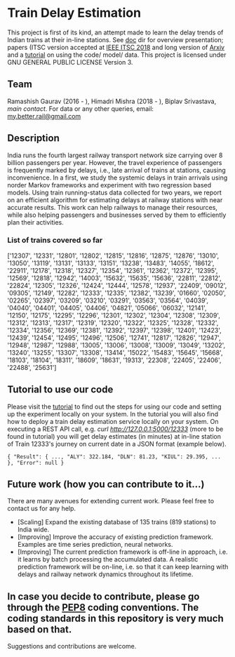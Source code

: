 # Train Delay Estimation
This project is first of its kind, an attempt made to learn the delay trends of
Indian trains at their in-line stations. See [doc](
https://github.com/R-Gaurav/train-delay-estimation/tree/master/doc) dir for overview
presentation; papers (ITSC version accepted at [IEEE ITSC 2018](
http://www.ieee-itsc2018.org) and long version of [Arxiv](
https://arxiv.org/abs/1806.02825) and a [tutorial](
https://github.com/R-Gaurav/train-delay-estimation/blob/master/doc/Tutorial.md)
on using the code/ model/ data. This project is licensed under GNU GENERAL PUBLIC
LICENSE Version 3.

## Team
Ramashish Gaurav (2016 - ),
Himadri Mishra (2018 - ),
Biplav Srivastava, *main contact*.
For data or any other queries, email: my.better.rail@gmail.com

## Description
India runs the fourth largest railway transport network size carrying
over 8 billion passengers per year. However, the travel experience of
passengers is frequently marked by delays, i.e., late arrival of trains at
stations, causing inconvenience. In a first, we study the systemic delays
in train arrivals using norder Markov frameworks and experiment with two
regression based models. Using train running-status data collected for two
years, we report on an efficient algorithm for estimating delays at
railway stations with near accurate results. This work can help
railways to manage their resources, while also helping passengers
and businesses served by them to efficiently plan their activities.

### List of trains covered so far
['12307', '12331', '12801', '12802', '12815', '12816', '12875', '12876', '13010', '13050', '13119', '13131', '13133', '13151', '13238', '13483', '14055', '18612', '22911', '12178', '12318', '12327', '12354', '12361', '12362', '12372', '12395', '12569', '12818', '12942', '14003', '15632', '15635', '15636', '22811', '22812', '22824', '12305', '12326', '12424', '12444', '12578', '12937', '22409', '09012', '09305', '12149', '12282', '12333', '12335', '12382', '13239', '01660', '02050', '02265', '02397', '03209', '03210', '03291', '03563', '03564', '04039', '04040', '04401', '04405', '04406', '04821', '05066', '06032', '12141', '12150', '12175', '12295', '12296', '12301', '12302', '12304', '12308', '12309', '12312', '12313', '12317', '12319', '12320', '12322', '12325', '12328', '12332', '12334', '12356', '12369', '12381', '12392', '12397', '12398', '12401', '12423', '12439', '12454', '12495', '12496', '12506', '12741', '12817', '12826', '12947', '12948', '12987', '12988', '13005', '13006', '13008', '13009', '13049', '13202', '13240', '13255', '13307', '13308', '13414', '15022', '15483', '15645', '15668', '18103', '18104', '18311', '18609', '18631', '19313', '22308', '22405', '22406', '22488', '25631']

## Tutorial to use our code
Please visit the [tutorial](
https://github.com/R-Gaurav/train-delay-estimation/blob/master/doc/Tutorial.md)
to find out the steps for using our code and setting up the experiment locally on
your system. In the tutorial you will also find how to deploy a train delay
estimation service locally on your system. On executing a REST API call, e.g.
*curl http://127.0.0.1:5000/12333* (more to be found in tutorial) you will get
delay estimates (in minutes) at in-line station of Train 12333's journey on
current date in a JSON format (example below).

`
{
  "Result": {
    ..., "ALY": 322.184, "DLN": 81.23, "KIUL": 29.395, ...
  },
  "Error": null
}
`

## Future work (how you can contribute to it...)
There are many avenues for extending current work. Please feel free to
contact us for any help.

- [Scaling] Expand the existing database of 135 trains (819 stations) to India wide.
- [Improving] Improve the accuracy of existing prediction framework. Examples are
time series prediction, neural networks.
- [Improving] The current prediction framework is off-line in approach, i.e. it learns by
batch processing the accumulated data. A realistic prediction framework will be
on-line, i.e. so that it can  keep learning with delays and railway network dynamics
throughout its lifetime.

In case you decide to contribute, please go through the [PEP8](
https://www.python.org/dev/peps/pep-0008/) coding conventions. The coding standards
in this repository is very much based on that.
--------

Suggestions and contributions are welcome.
